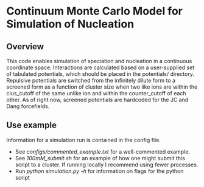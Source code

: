 # Continuum Monte Carlo Model for Simulation of Nucleation

## Overview
This code enables simulation of speciation and nucleation in a continuous coordinate space. Interactions are calculated based on a user-supplied set of tabulated potentials, which should be placed in the potentials/ directory. Repulsive potentials are switched from the infinitely dilute form to a screened form as a function of cluster size when two like ions are within the clus_cutoff of the same unlike ion and within the counter_cutoff of each other. As of right now, screened potentials are hardcoded for the JC and Dang forcefields. 

## Use example
Information for a simulation run is contained in the config file. 
- See _configs/commented_example.txt_ for a well-commented example.
- See _100mM_submit.sh_ for an example of how one might submit this script to a cluster. If running locally I recommend using fewer processes.
- Run _python simulation.py -h_ for information on flags for the python script